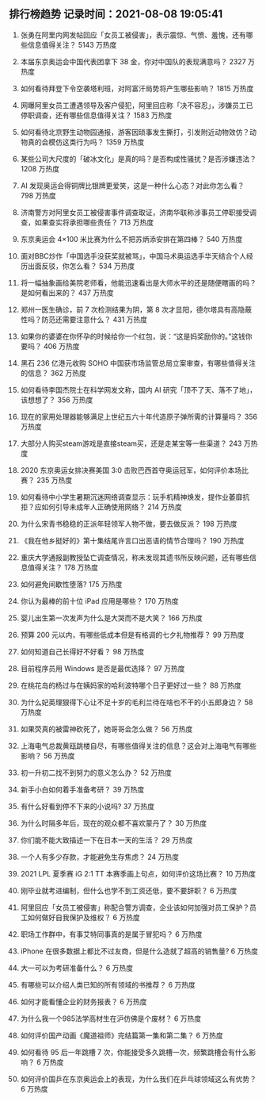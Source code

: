 
## 排行榜趋势 记录时间：2021-08-08 19:05:41
  
  1. 张勇在阿里内网发帖回应「女员工被侵害」，表示震惊、气愤、羞愧，还有哪些信息值得关注？ 5143 万热度
    
  2. 本届东京奥运会中国代表团拿下 38 金，你对中国队的表现满意吗？ 2327 万热度
    
  3. 如何看待拜登下令空袭塔利班，对阿富汗局势将产生哪些影响？ 1815 万热度
    
  4. 网曝阿里女员工遭遇领导及客户侵犯，阿里回应称「决不容忍」，涉嫌员工已停职调查，还有哪些信息值得关注？ 1583 万热度
    
  5. 如何看待北京野生动物园通报，游客因琐事发生撕打，引发附近动物效仿？动物真的会模仿这类行为吗？ 1359 万热度
    
  6. 某些公司大尺度的「破冰文化」是真的吗？是否构成性骚扰？是否涉嫌违法？ 1208 万热度
    
  7. AI 发现奥运会得铜牌比银牌更爱笑，这是一种什么心态？对此你怎么看？ 798 万热度
    
  8. 济南警方对阿里女员工被侵害事件调查取证，济南华联称涉事员工停职接受调查，如果查实将承担哪些责任？ 713 万热度
    
  9. 东京奥运会 4×100 米比赛为什么不把苏炳添安排在第四棒？ 540 万热度
    
  10. 面对BBC炒作「中国选手没获奖就被骂」，中国马术奥运选手华天结合个人经历出面反驳，你怎么看？ 534 万热度
    
  11. 将一幅抽象画给美院老师看，他能迅速看出是大师水平的还是随便瞎画的吗？是如何看出来的？ 437 万热度
    
  12. 郑州一医生确诊，前 7 次检测结果为阴，第 8 次才显阳，德尔塔具有高隐蔽性吗？防范还需要注意什么？ 431 万热度
    
  13. 如果你的婆婆在你怀孕的时候给你一个红包，说：“这是妈奖励你的。”这钱你要吗？ 406 万热度
    
  14. 黑石 236 亿港元收购 SOHO 中国获市场监管总局立案审查，有哪些值得关注的信息？ 362 万热度
    
  15. 如何看待李国杰院士在科学网发文称，国内 AI 研究「顶不了天、落不了地」，该想想了？ 356 万热度
    
  16. 现在的家用处理器能够满足上世纪五六十年代造原子弹所需的计算量吗？ 356 万热度
    
  17. 大部分人购买steam游戏是直接steam买，还是走某宝等一些渠道？ 243 万热度
    
  18. 2020 东京奥运女排决赛美国 3:0 击败巴西首夺奥运冠军，如何评价本场比赛？ 235 万热度
    
  19. 如何看待中小学生暑期沉迷网络调查显示：玩手机精神焕发，提作业萎靡抗拒？应如何引导未成年人正确使用网络？ 214 万热度
    
  20. 为什么宋青书稳稳的正派年轻领军人物不做，要去做反派？ 198 万热度
    
  21. 《我在他乡挺好的》第十集结尾许言口出恶语的情节合理吗？ 190 万热度
    
  22. 重庆大学通报副教授坠亡调查情况，称未发现其遗书所反映问题，还有哪些信息值得关注？ 178 万热度
    
  23. 如何避免间歇性堕落? 175 万热度
    
  24. 你认为最棒的前十位 iPad 应用是哪些？ 170 万热度
    
  25. 婴儿出生第一次发声为什么是大哭而不是大笑？ 166 万热度
    
  26. 预算 200 元以内，有哪些低成本但是有格调的七夕礼物推荐？ 99 万热度
    
  27. 如何知道自己长得好不好看？ 98 万热度
    
  28. 目前程序员用 Windows 是否是最优选择？ 97 万热度
    
  29. 在桃花岛的杨过与在姨妈家的哈利波特哪个日子更好过一些？ 88 万热度
    
  30. 为什么妃英理狠得下心让不足十岁的毛利兰待在啥也不干的小五郎身边？ 58 万热度
    
  31. 如果荧真的被雷神砍死了，她哥哥会怎么做？ 56 万热度
    
  32. 上海电气总裁黄瓯跳楼自尽，有哪些值得关注的信息？这会对上海电气有哪些影响？ 56 万热度
    
  33. 初一升初二找不到努力的意义怎么办？ 52 万热度
    
  34. 新手小白如何着手准备考研？ 39 万热度
    
  35. 有什么好看到停不下来的小说吗? 37 万热度
    
  36. 为什么时隔多年后，现在的观众都不喜欢蒙丹了？ 30 万热度
    
  37. 你们能不能大致描述一下在日本一天的生活？ 29 万热度
    
  38. 一个人有多少存款，才能避免生存焦虑？ 24 万热度
    
  39. 2021 LPL 夏季赛 iG 2:1 TT 本赛季画上句点，如何评价这场比赛？ 10 万热度
    
  40. 刚毕业就考进编制，但什么也学不到工资还低，要不要辞职？ 6 万热度
    
  41. 阿里回应「女员工被侵害」称配合警方调查，企业该如何加强对员工保护？员工如何做好自我保护及维权？ 6 万热度
    
  42. 职场工作群中，有事艾特同事真的是属于冒犯吗？ 6 万热度
    
  43. iPhone 在很多数据上都比不过友商，但是什么造就了超高的销售量? 6 万热度
    
  44. 大一可以为考研准备什么？ 6 万热度
    
  45. 有哪些可以介绍人类已知的所有领域的书推荐？ 6 万热度
    
  46. 如何才能看懂企业的财务报表？ 6 万热度
    
  47. 为什么我一个985法学高材生在沪仿佛是个废材？ 6 万热度
    
  48. 如何评价国产动画《魔道祖师》完结篇第一集和第二集？ 6 万热度
    
  49. 如何看待 95 后一年跳槽 7 次，你能接受多久跳槽一次，频繁跳槽会有什么影响？ 6 万热度
    
  50. 如何评价国乒在东京奥运会上的表现，为什么我们在乒乓球领域这么有优势？ 6 万热度
    